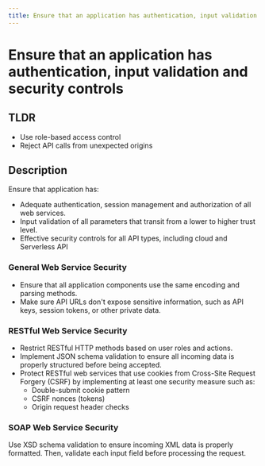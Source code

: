```yaml
---
title: Ensure that an application has authentication, input validation and security controls
---
```


# Ensure that an application has authentication, input validation and security controls

## TLDR

- Use role-based access control
- Reject API calls from unexpected origins

## Description

Ensure that application has:

- Adequate authentication, session management and authorization of all web services.
- Input validation of all parameters that transit from a lower to higher trust level.
- Effective security controls for all API types, including cloud and Serverless API

### General Web Service Security

- Ensure that all application components use the same encoding and parsing methods.
- Make sure API URLs don't expose sensitive information, such as API keys, session tokens, or other private data.

### RESTful Web Service Security

- Restrict RESTful HTTP methods based on user roles and actions.
- Implement JSON schema validation to ensure all incoming data is properly structured before being accepted.
- Protect RESTful web services that use cookies from Cross-Site Request Forgery (CSRF) by implementing at least one security measure such as:
  - Double-submit cookie pattern
  - CSRF nonces (tokens)
  - Origin request header checks

### SOAP Web Service Security

Use XSD schema validation to ensure incoming XML data is properly formatted. Then, validate each input field before processing the request.
